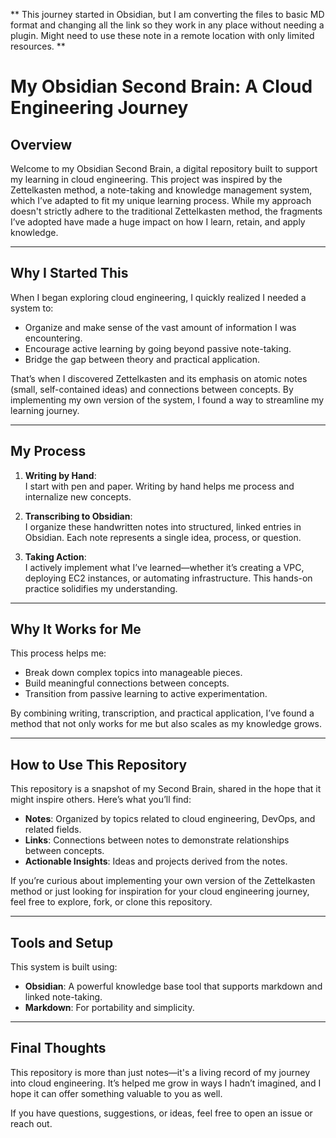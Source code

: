 ** This journey started in Obsidian, but I am converting the files to basic MD format and changing all the link so they work 
in any place without needing a plugin. Might need to use these note in a remote location with only limited resources. **


# My Obsidian Second Brain: A Cloud Engineering Journey

## Overview
Welcome to my Obsidian Second Brain, a digital repository built to support my learning in cloud engineering. This project was inspired by the Zettelkasten method, a note-taking and knowledge management system, which I’ve adapted to fit my unique learning process. While my approach doesn't strictly adhere to the traditional Zettelkasten method, the fragments I’ve adopted have made a huge impact on how I learn, retain, and apply knowledge.

---

## Why I Started This
When I began exploring cloud engineering, I quickly realized I needed a system to:
- Organize and make sense of the vast amount of information I was encountering.
- Encourage active learning by going beyond passive note-taking.
- Bridge the gap between theory and practical application.

That’s when I discovered Zettelkasten and its emphasis on atomic notes (small, self-contained ideas) and connections between concepts. By implementing my own version of the system, I found a way to streamline my learning journey.

---

## My Process
1. **Writing by Hand**:  
   I start with pen and paper. Writing by hand helps me process and internalize new concepts.

2. **Transcribing to Obsidian**:  
   I organize these handwritten notes into structured, linked entries in Obsidian. Each note represents a single idea, process, or question.

3. **Taking Action**:  
   I actively implement what I’ve learned—whether it’s creating a VPC, deploying EC2 instances, or automating infrastructure. This hands-on practice solidifies my understanding.

---

## Why It Works for Me
This process helps me:
- Break down complex topics into manageable pieces.
- Build meaningful connections between concepts.
- Transition from passive learning to active experimentation.

By combining writing, transcription, and practical application, I’ve found a method that not only works for me but also scales as my knowledge grows.

---

## How to Use This Repository
This repository is a snapshot of my Second Brain, shared in the hope that it might inspire others. Here’s what you’ll find:
- **Notes**: Organized by topics related to cloud engineering, DevOps, and related fields.
- **Links**: Connections between notes to demonstrate relationships between concepts.
- **Actionable Insights**: Ideas and projects derived from the notes.

If you’re curious about implementing your own version of the Zettelkasten method or just looking for inspiration for your cloud engineering journey, feel free to explore, fork, or clone this repository.

---

## Tools and Setup
This system is built using:
- **Obsidian**: A powerful knowledge base tool that supports markdown and linked note-taking.
- **Markdown**: For portability and simplicity.

---

## Final Thoughts
This repository is more than just notes—it's a living record of my journey into cloud engineering. It’s helped me grow in ways I hadn’t imagined, and I hope it can offer something valuable to you as well. 

If you have questions, suggestions, or ideas, feel free to open an issue or reach out.
